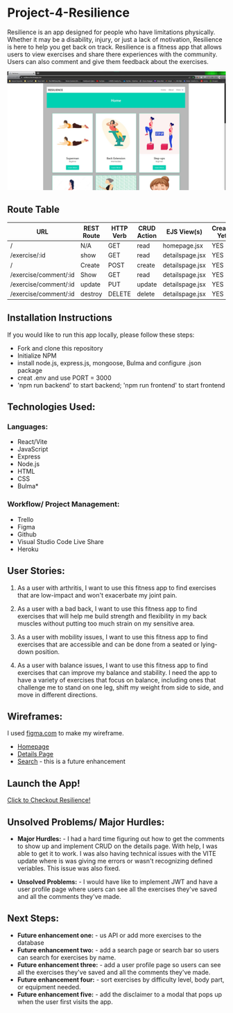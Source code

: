 
# Project-4-Resilience
Resilience is an app designed for people who have limitations physically.  Whether it may be a disability, injury, or just a lack of motivation, Resilience is here to help you get back on track.  Resilience is a fitness app that allows users to view exercises and share there experiences with the community.  Users can also comment and give them feedback about the exercises. 

![front page](frontend/src/assets/homepage.jpg)


## Route Table


|       **URL**           | **REST Route** | **HTTP Verb** | **CRUD Action** |   **EJS View(s)**         | **Created Yet?**  |
| ---------------         | -------------- | ------------- | --------------- | ------------------------  | ----------------- |
| /                       | N/A            | GET           | read            | homepage.jsx              | YES               |
| /exercise/:id           | show           | GET           | read            | detailspage.jsx           | YES               |
| /                       | Create         | POST          | create          | detailspage.jsx           | YES               |
| /exercise/comment/:id   | Show           | GET           | read            | detailspage.jsx           | YES               |
| /exercise/comment/:id   | update         | PUT           | update          | detailspage.jsx           | YES               |
| /exercise/comment/:id   | destroy	       | DELETE	       | delete		       | detailspage.jsx           | YES               |


## Installation Instructions
If you would like to run this app locally, please follow these steps:
- Fork and clone this repository
- Initialize NPM
- install node.js, express.js, mongoose, Bulma and configure .json package
- creat .env and use PORT = 3000
- 'npm run backend' to start backend; 'npm run frontend' to start frontend


## Technologies Used:
### Languages: 
- React/Vite
- JavaScript
- Express
- Node.js
- HTML
- CSS
- Bulma*


### Workflow/ Project Management:
- Trello
- Figma
- Github
- Visual Studio Code Live Share
- Heroku


## User Stories:
1. As a user with arthritis, I want to use this fitness app to find exercises that are low-impact and won't exacerbate my joint pain.

2. As a user with a bad back, I want to use this fitness app to find exercises that will help me build strength and flexibility in my back muscles without putting too much strain on my sensitive  area.

3. As a user with mobility issues, I want to use this fitness app to find exercises that are accessible and can be done from a seated or lying-down position.

4. As a user with balance issues, I want to use this fitness app to find exercises that can improve my balance and stability. I need the app to have a variety of exercises that focus on balance, including ones that challenge me to stand on one leg, shift my weight from side to side, and move in different directions. 


## Wireframes:
I used [figma.com](https://www.figma.com/file/7wBGaHA0XFB88nwxCfr6TY/project-4?node-id=0%3A1&t=PPAq1DrSF3dJu7bN-1) to make my wireframe.

- [Homepage](frontend/src/assets/wireframe/wireframe-home.jpg)
- [Details Page](frontend/src/assets/wireframe/wireframe-details.jpg)
- [Search](frontend/src/assets/wireframe/wireframe-search.jpg) - this is a future enhancement 


## Launch the App!
[Click to Checkout Resilience!](https://resilience.herokuapp.com)


## Unsolved Problems/ Major Hurdles:
- **Major Hurdles:** - I had a hard time figuring out how to get the comments to show up and implement CRUD on the details page.  With help, I was able to get it to work.  I was also having technical issues with the VITE update where is was giving me errors or wasn't recognizing defined veriables.  This issue was also fixed.

- **Unsolved Problems:** - I would have like to implement JWT and have a user profile page where users can see all the exercises they've saved and all the comments they've made.


## Next Steps:
- **Future enhancement one:** - us API or add more exercises to the database
- **Future enhancement two:** - add a search page or search bar so users can search for exercises by name.
- **Future enhancement three:** - add a user profile page so users can see all the exercises they've saved and all the comments they've made.
- **Future enhancement four:** - sort exercises by difficulty level, body part, or equipment needed.
- **Future enhancement five:** - add the disclaimer to a modal that pops up when the user first visits the app.




